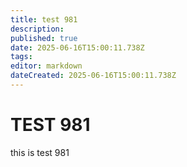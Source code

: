 ```yaml
---
title: test 981
description: 
published: true
date: 2025-06-16T15:00:11.738Z
tags: 
editor: markdown
dateCreated: 2025-06-16T15:00:11.738Z
---
```


# TEST 981
this is test 981

